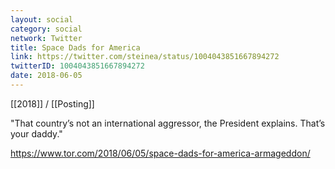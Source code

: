 ```yaml
---
layout: social
category: social
network: Twitter
title: Space Dads for America
link: https://twitter.com/steinea/status/1004043851667894272
twitterID: 1004043851667894272
date: 2018-06-05
---
```


[[2018]] / [[Posting]]

"That country’s not an international aggressor, the President explains. That’s your daddy."

<https://www.tor.com/2018/06/05/space-dads-for-america-armageddon/>
